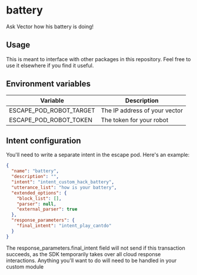 # battery

Ask Vector how his battery is doing!

## Usage

This is meant to interface with other packages in this repository.  Feel free to use it elsewhere if you find it useful.

## Environment variables

|Variable| Description |
|--|--|
| ESCAPE_POD_ROBOT_TARGET | The IP address of your vector |
| ESCAPE_POD_ROBOT_TOKEN | The token for your robot |

## Intent configuration

You'll need to write a separate intent in the escape pod.  Here's an example:

```json
{
  "name": "battery",
  "description": "",
  "intent": "intent_custom_hack_battery",
  "utterance_list": "how is your battery",
  "extended_options": {
    "block_list": [],
    "parser": null,
    "external_parser": true
  },
  "response_parameters": {
    "final_intent": "intent_play_cantdo"
  }
}
```

The response_parameters.final_intent field will not send if this transaction succeeds, as the SDK temporarily takes over all cloud response interactions.  Anything you'll want to do will need to be handled in your custom module